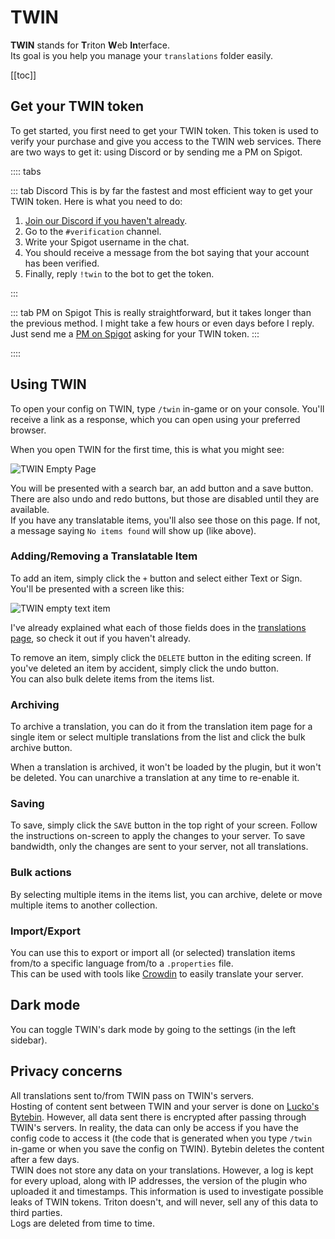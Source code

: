 # TWIN

**TWIN** stands for **T**​riton **W**​eb **In**​terface.  
Its goal is you help you manage your `translations` folder easily.

[[toc]]

## Get your TWIN token

To get started, you first need to get your TWIN token.
This token is used to verify your purchase and give you access to the TWIN web services.
There are two ways to get it: using Discord or by sending me a PM on Spigot.

:::: tabs

::: tab Discord
This is by far the fastest and most efficient way to get your TWIN token. Here is what you need to do:

1. [Join our Discord if you haven't already](https://triton.rexcantor64.com/discord).
2. Go to the `#verification` channel.
3. Write your Spigot username in the chat.
4. You should receive a message from the bot saying that your account has been verified.
5. Finally, reply `!twin` to the bot to get the token.

:::

::: tab PM on Spigot
This is really straightforward, but it takes longer than the previous method. I might take a few hours or even days before I reply.  
Just send me a [PM on Spigot](https://www.spigotmc.org/members/rexcantor64.165436/) asking for your TWIN token.
:::

::::

## Using TWIN

To open your config on TWIN, type `/twin` in-game or on your console.
You'll receive a link as a response, which you can open using your preferred browser.

When you open TWIN for the first time, this is what you might see:

![TWIN Empty Page](./twin1.png)

You will be presented with a search bar, an add button and a save button. There are also undo and redo buttons, but those are disabled until they are available.  
If you have any translatable items, you'll also see those on this page. If not, a message saying `No items found` will show up (like above).

### Adding/Removing a Translatable Item

To add an item, simply click the `+` button and select either Text or Sign. You'll be presented with a screen like this:

![TWIN empty text item](./twin2.png)

I've already explained what each of those fields does in the
[translations page](./translations.md), so check it out if you haven't already.

To remove an item, simply click the `DELETE` button in the editing screen. If you've deleted an item by accident, simply click the undo button.  
You can also bulk delete items from the items list.

### Archiving

To archive a translation, you can do it from the translation item page for a single item
or select multiple translations from the list and click the bulk archive button.

When a translation is archived, it won't be loaded by the plugin, but it won't be deleted.
You can unarchive a translation at any time to re-enable it.

### Saving

To save, simply click the `SAVE` button in the top right of your screen. Follow the instructions on-screen to apply the changes to your server. To save bandwidth, only the changes are sent to your server, not all translations.

### Bulk actions

By selecting multiple items in the items list, you can archive,
delete or move multiple items to another collection.

### Import/Export

You can use this to export or import all (or selected) translation items from/to a specific
language from/to a `.properties` file.  
This can be used with tools like [Crowdin](https://crowdin.com/) to easily translate your
server.

## Dark mode

You can toggle TWIN's dark mode by going to the settings (in the left sidebar).

## Privacy concerns

All translations sent to/from TWIN pass on TWIN's servers.  
Hosting of content sent between TWIN and your server
is done on [Lucko's Bytebin](https://bytebin.lucko.me/).
However, all data sent there is encrypted after passing through TWIN's servers.
In reality, the data can only be access if you have the config code to access it
(the code that is generated when you type `/twin` in-game or when you save
the config on TWIN). Bytebin deletes the content after a few days.  
TWIN does not store any data on your translations.
However, a log is kept for every upload, along with IP addresses, the version
of the plugin who uploaded it and timestamps. This information is used to
investigate possible leaks of TWIN tokens.
Triton doesn't, and will never, sell any of this data to third parties.  
Logs are deleted from time to time.
